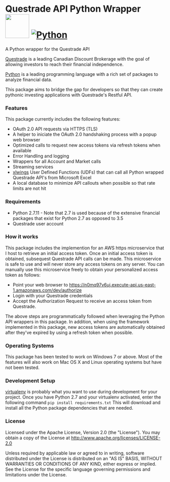 # Questrade API Python Wrapper  <a href="https://questrade.com"><img src="https://pbs.twimg.com/profile_images/3121643627/ab59bf9e1b51307feb88a4f07727eff1_400x400.png" width="75" height="75" /></a>  [![Python](https://www.python.org/static/community_logos/python-logo.png)](https://www.python.org/)
A Python wrapper for the Questrade API

[Questrade](http://www.questrade.com/) is a leading Canadian Discount Brokerage with the goal of allowing investors to reach their financial independence.

[Python](https://www.python.org/) is a leading programming language with a rich set of packages to analyze financial data.

This package aims to bridge the gap for developers so that they can create pythonic investing applications with Questrade's Restful API.


### Features
This package currently includes the following features:
* OAuth 2.0 API requests via HTTPS (TLS)
* A helper to iniciate the OAuth 2.0 handshaking process with a popup web browser
* Optimized calls to request new access tokens via refresh tokens when available
* Error Handling and logging
* Wrappers for all Account and Market calls
* Streaming services
* [xlwings] User Defined Functions (UDFs) that can call all Python wrapped Questrade API's from Microsoft Excel
* A local database to minimize API callouts when possible so that rate limits are not hit


### Requirements
- Python 2.7.11 - Note that 2.7 is used because of the extensive financial packages that exist for Python 2.7 as opposed to 3.5
- Questrade user account


### How it works
This package includes the implemention for an AWS https microservice that I host to retrieve an initial access token.  Once an initial access token is obtained, subsequest Questrade API calls can be made.  This microservice is safe to use and will never store any access tokens on any server.  You can manually use this microservice freely to obtain your personalized access token as follows:
 - Point your web browser to  https://n0mq97v6uj.execute-api.us-east-1.amazonaws.com/dev/authorize
 - Login with your Questrade credentials
 - Accept the Authorization Request to receive an access token from Questrade.

The above steps are programmatically followed when leveraging the Python API wrappers in this package.  In addition, when using the framework implemented in this package, new access tokens are automatically obtained after they've expired by using a refresh token when possible.


### Operating Systems
This package has been tested to work on Windows 7 or above.  Most of the features will also work on Mac OS X and Linux operating systems but have not been tested.


### Development Setup
[virtualenv] is probably what you want to use during development for your project.  Once you have Python 2.7 and your virtualenv activated, enter the following command
`pip install requirements.txt`
This will download and install all the Python package dependencies that are needed.


### License
Licensed under the Apache License, Version 2.0 (the "License"). You may obtain a copy of the License at
  http://www.apache.org/licenses/LICENSE-2.0

Unless required by applicable law or agreed to in writing, software distributed under the License is distributed on an "AS IS" BASIS, WITHOUT WARRANTIES OR CONDITIONS OF ANY KIND, either express or implied.  See the License for the specific language governing permissions and limitations under the License.


[//]: # (These are reference links used in the body of this note and get stripped out when the markdown processor does its job. There is no need to format nicely because it shouldn't be seen. Thanks SO - http://stackoverflow.com/questions/4823468/store-comments-in-markdown-syntax)

   [xlwings]: <https://www.xlwings.org/>
   [virtualenv]: <http://docs.python-guide.org/en/latest/dev/virtualenvs/>
   

